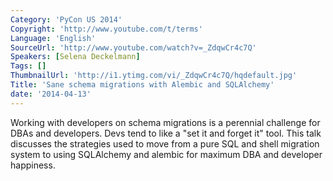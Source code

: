 ```yaml
---
Category: 'PyCon US 2014'
Copyright: 'http://www.youtube.com/t/terms'
Language: 'English'
SourceUrl: 'http://www.youtube.com/watch?v=_ZdqwCr4c7Q'
Speakers: [Selena Deckelmann]
Tags: []
ThumbnailUrl: 'http://i1.ytimg.com/vi/_ZdqwCr4c7Q/hqdefault.jpg'
Title: 'Sane schema migrations with Alembic and SQLAlchemy'
date: '2014-04-13'
---
```

Working with developers on schema migrations is a perennial challenge for DBAs and developers. Devs tend to like a "set it and forget it" tool. This talk discusses the strategies used to move from a pure SQL and shell migration system to using SQLAlchemy and alembic for maximum DBA and developer happiness.
